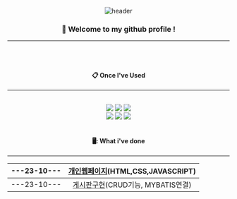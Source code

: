 <div align = "center">
  
![header](https://capsule-render.vercel.app/api?type=rect&color=gradient&height=150&section=header&text=Hi%20I'm%20Jae%20&animation=twinkling&fontColor=ffffff&fontSize=70&animation=fadeIn&fontAlignY=55)


###  :wave: Welcome to my github profile !
---

<br/>
<br/>

####  :clipboard: Once I've Used
---
<br/>

<img src="https://img.shields.io/badge/JAVA-007396?style=for-the-badge&logo=Java&logoColor=white">
<img src="https://img.shields.io/badge/MariaDB-000080?style=for-the-badge&logo=MariaDB&logoColor=white">
<img src="https://img.shields.io/badge/Mybatis-000000?style=for-the-badge&logo=Fluentd&logoColor=white" />
<br/>
<img src="https://img.shields.io/badge/HTML5-E34F26?style=for-the-badge&logo=HTML5&logoColor=white">
<img src="https://img.shields.io/badge/CSS3-1572B6?style=for-the-badge&logo=CSS3&logoColor=white">
<img src="https://img.shields.io/badge/JavaScript-F7DF1E?style=for-the-badge&logo=JavaScript&logoColor=white">

<br/>
<br/>


#### 🖥️: What i've done
---

|---23-10---|[개인웹페이지](https://github.com/Jaehyuk-96/web_project)(HTML,CSS,JAVASCRIPT)
|:-:|:-:|
|---23-10---|[게시판구현](https://github.com/Jaehyuk-96/java_board_project)(CRUD기능, MYBATIS연결)




</div>
